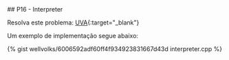  <div id="interpreter">
 
 </div>
## P16 - Interpreter

Resolva este problema:
[UVA][uva]{:target="_blank"}


Um exemplo de implementação segue abaixo:

{% gist wellvolks/6006592adf60ff4f934923831667d43d interpreter.cpp %}

[uva]:	https://uva.onlinejudge.org/index.php?option=onlinejudge&page=show_problem&problem=974
